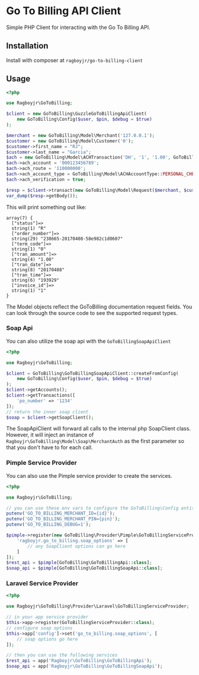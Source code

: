 # Go To Billing API Client

Simple PHP Client for interacting with the Go To Billing API.

## Installation

Install with composer at `ragboyjr/go-to-billing-client`

## Usage

```php
<?php

use Ragboyjr\GoToBilling;

$client = new GoToBilling\GuzzleGoToBillingApiClient(
    new GoToBilling\Config($user, $pin, $debug = $true)
);

$merchant = new GoToBilling\Model\Merchant('127.0.0.1');
$customer = new GoToBilling\Model\Customer('0');
$customer->first_name = "RJ";
$customer->last_name = "Garcia";
$ach = new GoToBilling\Model\ACHTransaction('DH', '1', '1.00', GoToBilling\Model\ACHPaymentType::WEB);
$ach->ach_account = '000123456789';
$ach->ach_route = '110000000';
$ach->ach_account_type = GoToBilling\Model\ACHAccountType::PERSONAL_CHECKING;
$ach->ach_verification = true;

$resp = $client->transact(new GoToBilling\Model\Request($merchant, $customer, $ach));
var_dump($resp->getBody());
```

This will print something out like:

```
array(7) {
  ["status"]=>
  string(1) "R"
  ["order_number"]=>
  string(29) "238665-20170408-58e982c1d0607"
  ["term_code"]=>
  string(1) "0"
  ["tran_amount"]=>
  string(4) "1.00"
  ["tran_date"]=>
  string(8) "20170408"
  ["tran_time"]=>
  string(6) "193929"
  ["invoice_id"]=>
  string(1) "1"
}
```

The Model objects reflect the GoToBilling documentation request fields. You can look through the source code to see the supported request types.

### Soap Api

You can also utilize the soap api with the `GoToBillingSoapApiClient`

```php
<?php

use Ragboyjr\GoToBilling;

$client = GoToBilling\GoToBillingSoapApiClient::createFromConfig(
    new GoToBilling\Config($user, $pin, $debug = $true)
);
$client->getAccounts();
$client->getTransactions([
    'po_number' => '1234'
]);
// return the inner soap client
$soap = $client->getSoapClient();
```

The SoapApiClient will forward all calls to the internal php SoapClient class. However, it will inject an instance of `Ragboyjr\GoToBilling\Model\Soap\MerchantAuth` as the first parameter so that you don't have to for each call.

### Pimple Service Provider

You can also use the Pimple service provider to create the services.

```php
<?php

use Ragboyjr\GoToBilling;

// you can use these env vars to configure the GoToBilling\Config entity or just extend it in pimple.
putenv('GO_TO_BILLING_MERCHANT_ID={id}');
putenv('GO_TO_BILLING_MERCHANT_PIN={pin}');
putenv('GO_TO_BILLING_DEBUG=1');

$pimple->register(new GoToBilling\Provider\Pimple\GoToBillingServiceProvider(), [
    'ragboyjr.go_to_billing.soap_options' => [
        // any SoapClient options can go here
    ]
]);
$rest_api = $pimple[GoToBilling\GoToBillingApi::class];
$soap_api = $pimple[GoToBilling\GoToBillingSoapApi::class];
```

### Laravel Service Provider

```php
<?php

use Ragboyjr\GoToBilling\Provider\Laravel\GoToBillingServiceProvider;

// in your app service provider
$this->app->register(GoToBillingServiceProvider::class);
// configure soap options
$this->app['config']->set('go_to_billing.soap_options', [
    // soap options go here
]);

// then you can use the following services
$rest_api = app('Ragboyjr\GoToBilling\GoToBillingApi');
$soap_api = app('Ragboyjr\GoToBilling\GoToBillingSoapApi');
```
